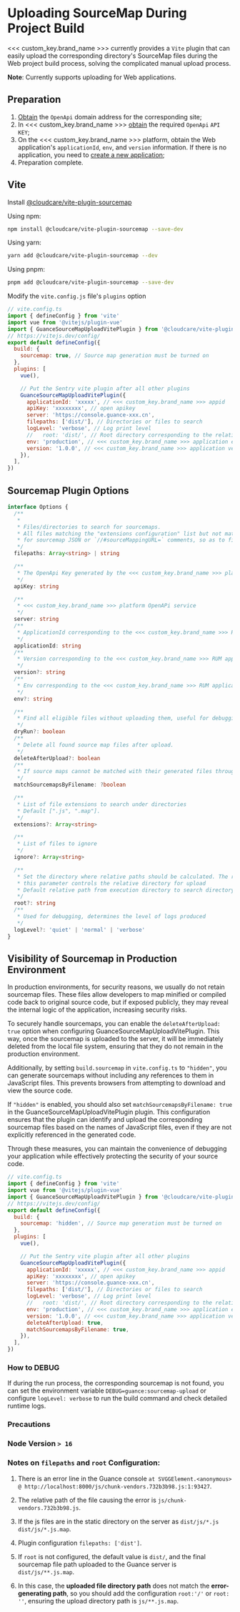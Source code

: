 # Uploading SourceMap During Project Build

<<< custom_key.brand_name >>> currently provides a `Vite` plugin that can easily upload the corresponding directory's SourceMap files during the Web project build process, solving the complicated manual upload process.

**Note**: Currently supports uploading for Web applications.

## Preparation

1. [Obtain](../../open-api/index.md) the `OpenApi` domain address for the corresponding site;
2. In <<< custom_key.brand_name >>> [obtain](../../open-api/signature-certification.md) the required `OpenApi` `API KEY`;
3. On the <<< custom_key.brand_name >>> platform, obtain the Web application's `applicationId`, `env`, and `version` information. If there is no application, you need to [create a new application](../web/app-access.md);
4. Preparation complete.

## Vite

Install [@cloudcare/vite-plugin-sourcemap](https://www.npmjs.com/package/@cloudcare/vite-plugin-sourcemap)

Using npm:

```bash
npm install @cloudcare/vite-plugin-sourcemap --save-dev
```

Using yarn:

```bash
yarn add @cloudcare/vite-plugin-sourcemap --dev
```

Using pnpm:

```bash
pnpm add @cloudcare/vite-plugin-sourcemap --save-dev
```

Modify the `vite.config.js` file's `plugins` option

```js
// vite.config.ts
import { defineConfig } from 'vite'
import vue from '@vitejs/plugin-vue'
import { GuanceSourceMapUploadVitePlugin } from '@cloudcare/vite-plugin-sourcemap'
// https://vitejs.dev/config/
export default defineConfig({
  build: {
    sourcemap: true, // Source map generation must be turned on
  },
  plugins: [
    vue(),

    // Put the Sentry vite plugin after all other plugins
    GuanceSourceMapUploadVitePlugin({
      applicationId: 'xxxxx', // <<< custom_key.brand_name >>> appid
      apiKey: 'xxxxxxxx', // open apikey
      server: 'https://console.guance-xxx.cn',
      filepaths: ['dist/'], // Directories or files to search
      logLevel: 'verbose', // Log print level
      //   root: 'dist/', // Root directory corresponding to the relative directory for upload
      env: 'production', // <<< custom_key.brand_name >>> application env
      version: '1.0.0', // <<< custom_key.brand_name >>> application version
    }),
  ],
})
```

## Sourcemap Plugin Options

```typescript
interface Options {
  /**
   *
   * Files/directories to search for sourcemaps.
   * All files matching the "extensions configuration" list but not matching the "ignore configuration" will be searched
   * for sourcemap JSON or `//#sourceMappingURL=` comments, so as to find generated files + source maps pairs, then source maps will be uploaded.
   */
  filepaths: Array<string> | string

  /**
   * The OpenApi Key generated by the <<< custom_key.brand_name >>> platform, refer to (<<< homepage >>>/management/api-key/open-api/#_1) for generation method
   */
  apiKey: string

  /**
   * <<< custom_key.brand_name >>> platform OpenAPi service
   */
  server: string
  /**
   * ApplicationId corresponding to the <<< custom_key.brand_name >>> RUM application (required)
   */
  applicationId: string
  /**
   * Version corresponding to the <<< custom_key.brand_name >>> RUM application (optional)
   */
  version?: string
  /**
   * Env corresponding to the <<< custom_key.brand_name >>> RUM application (optional)
   */
  env?: string

  /**
   * Find all eligible files without uploading them, useful for debugging
   */
  dryRun?: boolean
  /**
   * Delete all found source map files after upload.
   */
  deleteAfterUpload?: boolean
  /**
   * If source maps cannot be matched with their generated files through sourceMappingURL, try to match by filename on the local disk
   */
  matchSourcemapsByFilename: ?boolean

  /**
   * List of file extensions to search under directories
   * Default [".js", ".map"].
   */
  extensions?: Array<string>

  /**
   * List of files to ignore
   */
  ignore?: Array<string>

  /**
   * Set the directory where relative paths should be calculated. The relative path of uploaded sourcemaps should be included in the error path, thus
   * this parameter controls the relative directory for upload
   * Default relative path from execution directory to search directory path.relative(process.cwd(), filepath)
   */
  root?: string
  /**
   * Used for debugging, determines the level of logs produced
   */
  logLevel?: 'quiet' | 'normal' | 'verbose'
}
```

## Visibility of Sourcemap in Production Environment

In production environments, for security reasons, we usually do not retain sourcemap files. These files allow developers to map minified or compiled code back to original source code, but if exposed publicly, they may reveal the internal logic of the application, increasing security risks.

To securely handle sourcemaps, you can enable the `deleteAfterUpload: true` option when configuring GuanceSourceMapUploadVitePlugin. This way, once the sourcemap is uploaded to the server, it will be immediately deleted from the local file system, ensuring that they do not remain in the production environment.

Additionally, by setting `build.sourcemap` in `vite.config.ts` to `"hidden"`, you can generate sourcemaps without including any references to them in JavaScript files. This prevents browsers from attempting to download and view the source code.

If `"hidden"` is enabled, you should also set `matchSourcemapsByFilename: true` in the GuanceSourceMapUploadVitePlugin plugin. This configuration ensures that the plugin can identify and upload the corresponding sourcemap files based on the names of JavaScript files, even if they are not explicitly referenced in the generated code.

Through these measures, you can maintain the convenience of debugging your application while effectively protecting the security of your source code.

```js
// vite.config.ts
import { defineConfig } from 'vite'
import vue from '@vitejs/plugin-vue'
import { GuanceSourceMapUploadVitePlugin } from '@cloudcare/vite-plugin-sourcemap'
// https://vitejs.dev/config/
export default defineConfig({
  build: {
    sourcemap: 'hidden', // Source map generation must be turned on
  },
  plugins: [
    vue(),

    // Put the Sentry vite plugin after all other plugins
    GuanceSourceMapUploadVitePlugin({
      applicationId: 'xxxxx', // <<< custom_key.brand_name >>> appid
      apiKey: 'xxxxxxxx', // open apikey
      server: 'https://console.guance-xxx.cn',
      filepaths: ['dist/'], // Directories or files to search
      logLevel: 'verbose', // Log print level
      //   root: 'dist/', // Root directory corresponding to the relative directory for upload
      env: 'production', // <<< custom_key.brand_name >>> application env
      version: '1.0.0', // <<< custom_key.brand_name >>> application version
      deleteAfterUpload: true,
      matchSourcemapsByFilename: true,
    }),
  ],
})
```

### How to DEBUG

If during the run process, the corresponding sourcemap is not found, you can set the environment variable `DEBUG=guance:sourcemap-upload` or configure `logLevel: verbose` to run the build command and check detailed runtime logs.

### Precautions

### Node Version `> 16`

### Notes on `filepaths` and `root` Configuration:

1. There is an error line in the Guance console `at SVGGElement.<anonymous> @ http://localhost:8000/js/chunk-vendors.732b3b98.js:1:93427`.

2. The relative path of the file causing the error is `js/chunk-vendors.732b3b98.js`.

3. If the js files are in the static directory on the server as `dist/js/*.js` `dist/js/*.js.map`.

4. Plugin configuration `filepaths: ['dist']`.

5. If `root` is not configured, the default value is `dist/`, and the final sourcemap file path uploaded to the Guance server is `dist/js/**.js.map`.

6. In this case, the **uploaded file directory path** does not match the **error-generating path**, so you should add the configuration `root:'/'` or `root: ''`, ensuring the upload directory path is `js/**.js.map`.